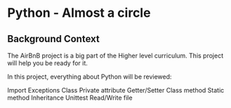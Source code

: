 # Python - Almost a circle

## Background Context
The AirBnB project is a big part of the Higher level curriculum. This project will help you be ready for it.

In this project, everything about Python will be reviewed:

Import
Exceptions
Class
Private attribute
Getter/Setter
Class method
Static method
Inheritance
Unittest
Read/Write file
